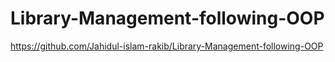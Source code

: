 # Library-Management-following-OOP
https://github.com/Jahidul-islam-rakib/Library-Management-following-OOP
